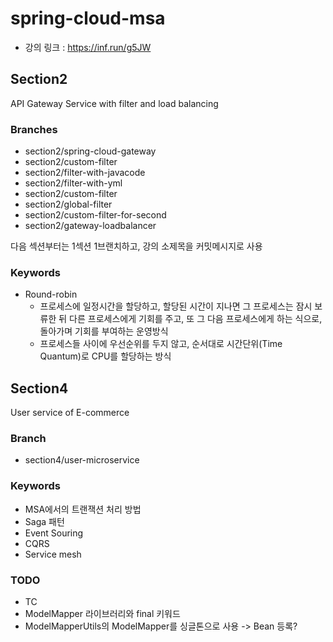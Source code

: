 # spring-cloud-msa
 
- 강의 링크 : https://inf.run/g5JW

## Section2
API Gateway Service with filter and load balancing

### Branches
- section2/spring-cloud-gateway
- section2/custom-filter
- section2/filter-with-javacode
- section2/filter-with-yml
- section2/custom-filter
- section2/global-filter
- section2/custom-filter-for-second
- section2/gateway-loadbalancer

다음 섹션부터는 1섹션 1브랜치하고, 강의 소제목을 커밋메시지로 사용

### Keywords
- Round-robin
  - 프로세스에 일정시간을 할당하고, 할당된 시간이 지나면 그 프로세스는 잠시 보류한 뒤 다른 프로세스에게 기회를 주고, 또 그 다음 프로세스에게 하는 식으로, 돌아가며 기회를 부여하는 운영방식
  - 프로세스들 사이에 우선순위를 두지 않고, 순서대로 시간단위(Time Quantum)로 CPU를 할당하는 방식
    
## Section4
User service of E-commerce

### Branch
- section4/user-microservice

### Keywords
- MSA에서의 트랜잭션 처리 방법
- Saga 패턴
- Event Souring
- CQRS
- Service mesh

### TODO
- TC
- ModelMapper 라이브러리와 final 키워드
- ModelMapperUtils의 ModelMapper를 싱글톤으로 사용 -> Bean 등록?
